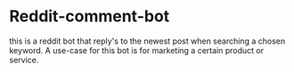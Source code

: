 # Reddit-comment-bot
this is a reddit bot that reply's to the newest post when searching a chosen keyword. A use-case for this bot is for marketing a certain product or service. 
